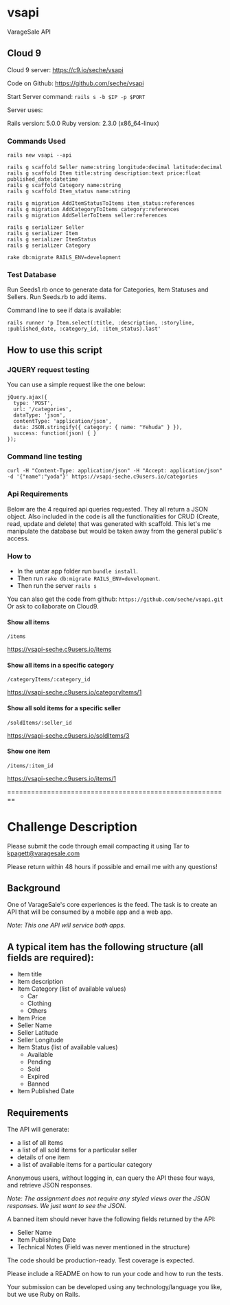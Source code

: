 # vsapi
VarageSale API


## Cloud 9
Cloud 9 server: https://c9.io/seche/vsapi

Code on Github: https://github.com/seche/vsapi

Start Server command: `rails s -b $IP -p $PORT`

Server uses:

Rails version: 5.0.0
Ruby version: 2.3.0 (x86_64-linux)

### Commands Used

```
rails new vsapi --api

rails g scaffold Seller name:string longitude:decimal latitude:decimal
rails g scaffold Item title:string description:text price:float published_date:datetime 
rails g scaffold Category name:string
rails g scaffold Item_status name:string

rails g migration AddItemStatusToItems item_status:references
rails g migration AddCategoryToItems category:references
rails g migration AddSellerToItems seller:references

rails g serializer Seller
rails g serializer Item
rails g serializer ItemStatus
rails g serializer Category

rake db:migrate RAILS_ENV=development
```

### Test Database
Run Seeds1.rb once to generate data for Categories, Item Statuses and Sellers.
Run Seeds.rb to add items.

Command line to see if data is available:

`rails runner 'p Item.select(:title, :description, :storyline, :published_date, :category_id, :item_status).last'`

## How to use this script

### JQUERY request testing

You can use a simple request like the one below:
```
jQuery.ajax({
  type: 'POST',
  url: '/categories',
  dataType: 'json',
  contentType: 'application/json',
  data: JSON.stringify({ category: { name: "Yehuda" } }),
  success: function(json) { }
});
```
### Command line testing

`curl -H "Content-Type: application/json" -H "Accept: application/json" -d '{"name":"yoda"}' https://vsapi-seche.c9users.io/categories`

### Api Requirements
Below are the 4 required api queries requested. They all return a JSON object.
Also included in the code is all the functionalities for CRUD (Create, read, update and delete) that was generated with scaffold. This let's me manipulate the database but would be taken away from the general public's access.

### How to
- In the untar app folder run `bundle install`.
- Then run `rake db:migrate RAILS_ENV=development`.
- Then run the server `rails s`

You can also get the code from github: `https://github.com/seche/vsapi.git` Or ask to collaborate on Cloud9.

#### Show all items
`/items`

https://vsapi-seche.c9users.io/items

#### Show all items in a specific category

`/categoryItems/:category_id`

https://vsapi-seche.c9users.io/categoryItems/1

#### Show all sold items for a specific seller

`/soldItems/:seller_id`

https://vsapi-seche.c9users.io/soldItems/3

#### Show one item

`/items/:item_id`

https://vsapi-seche.c9users.io/items/1

========================================================

# Challenge Description

Please submit the code through email compacting it using Tar to kpagett@varagesale.com

Please return within 48 hours if possible and email me with any questions! 

## Background

One of VarageSale's core experiences is the feed. The task is to create an API that will be consumed by a mobile app and a web app.

*Note: This one API will service both apps.*

## A typical item has the following structure (all fields are required):

- Item title
- Item description
- Item Category (list of available values)
    - Car
    - Clothing
    - Others
- Item Price
- Seller Name
- Seller Latitude
- Seller Longitude
- Item Status (list of available values)
    - Available
    - Pending
    - Sold
    - Expired
    - Banned
- Item Published Date

## Requirements

The API will generate:

- a list of all items
- a list of all sold items for a particular seller
- details of one item
- a list of available items for a particular category

Anonymous users, without logging in, can query the API these four ways, and retrieve JSON responses.

*Note: The assignment does not require any styled views over the JSON responses. We just want to see the JSON.*

A banned item should never have the following fields returned by the API:

- Seller Name
- Item Publishing Date
- Technical Notes (Field was never mentioned in the structure)

The code should be production-ready. Test coverage is expected.

Please include a README on how to run your code and how to run the tests.

Your submission can be developed using any technology/language you like, but we use Ruby on Rails.
